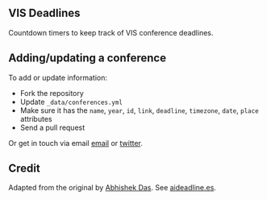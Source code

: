 ## VIS Deadlines

Countdown timers to keep track of VIS conference deadlines.

## Adding/updating a conference

To add or update information:
- Fork the repository
- Update `_data/conferences.yml`
- Make sure it has the `name`, `year`, `id`, `link`, `deadline`, `timezone`, `date`, `place` attributes
- Send a pull request

Or get in touch via email <a href="rafa.veras@outlook.com">email</a> or [twitter](https://twitter.com/rafaveguim).

## Credit

Adapted from the original by [Abhishek Das][3]. See [aideadline.es][2].

[2]: http://aideadlin.es/
[3]: https://github.com/abhshkdz/ai-deadlines
